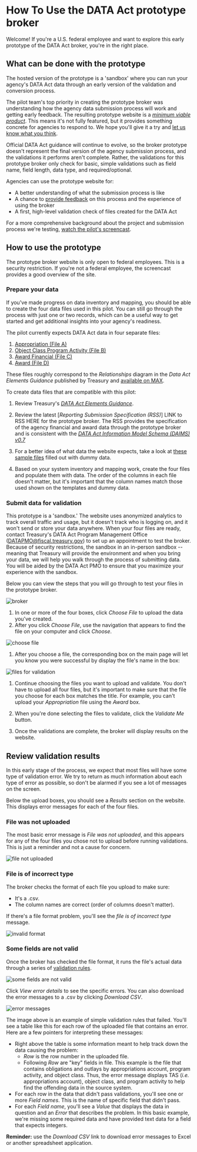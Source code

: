 # How To Use the DATA Act prototype broker

Welcome! If you're a U.S. federal employee and want to explore this early prototype of the DATA Act broker, you're in the right place.

## What can be done with the prototype

The hosted version of the prototype is a 'sandbox' where you can run your agency's DATA Act data through an early version of the validation and conversion process.

The pilot team's top priority in creating the prototype broker was understanding how the agency data submission process will work and getting early feedback. The resulting prototype website is a [_minimum viable product_](https://en.wikipedia.org/wiki/Minimum_viable_product "minimum viable product"). This means it's not fully featured, but it provides something concrete for agencies to respond to. We hope you'll give it a try and [let us know what you think](CONTRIBUTING.md "give feedback or ask a question about the DATA Act broker pilot").

Official DATA Act guidance will continue to evolve, so the broker prototype doesn't represent the final version of the agency submission process, and the validations it performs aren't complete. Rather, the validations for this prototype broker only check for basic, simple validations such as field name, field length, data type, and required/optional.

Agencies can use the prototype website for:
* A better understanding of what the submission process is like
* A chance to [provide feedback](CONTRIBUTING.md "give feedback or ask a question about the DATA Act broker pilot") on this process and the experience of using the broker
* A first, high-level validation check of files created for the DATA Act

For a more comprehensive background about the project and submission process we're testing, [watch the pilot's screencast](https://github.com/18F/data-act-pilot/blob/master/assets/screencast/data_act_pilot_screencast_sept_2015.avi?raw=true "download screencast").

## How to use the prototype

The prototype broker website is only open to federal employees. This is a security restriction. If you're not a federal employee, the screencast provides a good overview of the site.

### Prepare your data

If you've made progress on data inventory and mapping, you should be able to create the four data files used in this pilot. You can still go through the process with just one or two records, which can be a useful way to get started and get additional insights into your agency's readiness.

The pilot currently expects DATA Act data in four separate files:

1. [Appropriation (File A)](https://github.com/18F/data-act-pilot/blob/master/app/validator/rules/appropriation_rules.csv "Appropriation Rules")
2. [Object Class Program Activity (File B)](https://github.com/18F/data-act-pilot/blob/master/app/validator/rules/object_class_program_activity_rules.csv "Object Class Program Activity Rules")
3. [Award Financial (File C)](https://github.com/18F/data-act-pilot/blob/master/app/validator/rules/award_financial_rules.csv "Award Financial")
4. [Award (File D)](https://github.com/18F/data-act-pilot/blob/master/app/validator/rules/award_rules.csv "Award Rules")

These files roughly correspond to the _Relationships_ diagram in the _Data Act Elements Guidance_ published by Treasury and [available on MAX](https://community.max.gov/display/Management/B%3A+DATA+Act+Elements+Guidance "Data Act Elements Guidance"). 

To create data files that are compatible with this pilot:

1. Review Treasury's [_DATA Act Elements Guidance_](https://community.max.gov/display/Management/B%3A+DATA+Act+Elements+Guidance "DATA Act Elements Guidance").

2. Review the latest [_Reporting Submission Specification (RSS)_] LINK to RSS HERE for the prototype broker. The RSS provides the specification of the agency financial and award data through the prototype broker and is consistent with the [_DATA Act Information Model Schema (DAIMS) v0.7_](http://fedspendingtransparency.github.io/data-exchange-standard/ "DATA Act Information Model Schema v0.7")

3. For a better idea of what data the website expects, take a look at [these sample files](../data/dummy "DATA Act broker dummy data") filled out with dummy data.

4. Based on your system inventory and mapping work, create the four files and populate them with data. The order of the columns in each file doesn't matter, but it's important that the column names match those used shown on the templates and dummy data.

### Submit data for validation

This prototype is a 'sandbox.' The website uses anonymized analytics to track overall traffic and usage, but it doesn't track who is logging on, and it won't send or store your data anywhere. When your four files are ready, contact Treasury's DATA Act Program Management Office (DATAPMO@fiscal.treasury.gov) to set up an appointment to test the broker. Because of security restrictions, the sandbox in an in-person sandbox -- meaning that Treasury will provide the environment and when you bring your data, we will help you walk through the process of submitting data. You will be aided by the DATA Act PMO to ensure that you maximize your experience with the sandbox.

Below you can view the steps that you will go through to test your files in the prototype broker.

![broker](images/broker.png "broker")

1. In one or more of the four boxes, click _Choose File_ to upload the data you've created.
1. After you click _Choose File_, use the navigation that appears to find the file on your computer and click _Choose_.

 ![choose file](images/choose-file.png "choose file")

1. After you choose a file, the corresponding box on the main page will let you know you were successful by display the file's name in the box:

 ![files for validation](images/broker-with-files.png "chosen files")

1. Continue choosing the files you want to upload and validate. You don't have to upload all four files, but it's important to make sure that the file you choose for each box matches the title. For example, you can't upload your _Appropriation_ file using the _Award_ box.

1. When you're done selecting the files to validate, click the _Validate Me_ button.

1. Once the validations are complete, the broker will display results on the website.

## Review validation results

In this early stage of the process, we expect that most files will have some type of validation error. We try to return as much information about each type of error as possible, so don't be alarmed if you see a lot of messages on the screen.

Below the upload boxes, you should see a _Results_ section on the website. This displays error messages for each of the four files.

### File was not uploaded

The most basic error message is _File was not uploaded_, and this appears for any of the four files you chose not to upload before running validations. This is just a reminder and not a cause for concern.

![file not uploaded](images/error-file-not-uploaded-small.png "file not uploaded")

### File is of incorrect type

The broker checks the format of each file you upload to make sure:
* It's a .csv.
* The column names are correct (order of columns doesn't matter).

If there's a file format problem, you'll see the _file is of incorrect type_ message.

![invalid format](images/error-invalid-format-small.png "invalid format")

### Some fields are not valid

Once the broker has checked the file format, it runs the file's actual data through a series of [validation rules](VALIDATIONS.md "validation rules").

![some fields are not valid](images/error-fields-not-valid-small.png "some fields are not valid")

Click _View error details_ to see the specific errors. You can also download the error messages to a .csv by clicking _Download CSV_.

![error messages](images/error-messages.png "broker error messages")

The image above is an example of simple validation rules that failed. You'll see a table like this for each row of the uploaded file that contains an error. Here are a few pointers for interpreting these messages:

* Right above the table is some information meant to help track down the data causing the problem:
    * _Row_ is the row number in the uploaded file.
    * Following _Row_ are "key" fields in file. This example is the file that contains obligations and outlays by appropriations account, program activity, and object class. Thus, the error message displays TAS (_i.e._ appropriations account), object class, and program activity to help find the offending data in the source system.
* For each row in the data that didn't pass validations, you'll see one or more _Field names_. This is the name of specific field that didn't pass.
* For each _Field name_, you'll see a _Value_ that displays the data in question and an _Error_ that describes the problem. In this basic example, we're missing some required data and have provided text data for a field that expects integers.

**Reminder:** use the _Download CSV_ link to download error messages to Excel or another spreadsheet application.
